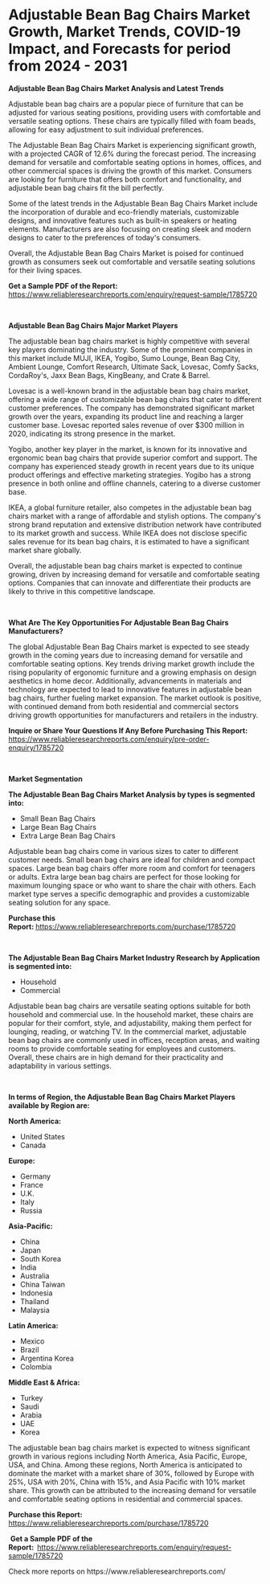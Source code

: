 <p><h1>Adjustable Bean Bag Chairs Market Growth, Market Trends, COVID-19 Impact, and Forecasts for period from 2024 - 2031</h1></p><p><strong>Adjustable Bean Bag Chairs Market Analysis and Latest Trends</strong></p>
<p><p>Adjustable bean bag chairs are a popular piece of furniture that can be adjusted for various seating positions, providing users with comfortable and versatile seating options. These chairs are typically filled with foam beads, allowing for easy adjustment to suit individual preferences.</p><p>The Adjustable Bean Bag Chairs Market is experiencing significant growth, with a projected CAGR of 12.6% during the forecast period. The increasing demand for versatile and comfortable seating options in homes, offices, and other commercial spaces is driving the growth of this market. Consumers are looking for furniture that offers both comfort and functionality, and adjustable bean bag chairs fit the bill perfectly.</p><p>Some of the latest trends in the Adjustable Bean Bag Chairs Market include the incorporation of durable and eco-friendly materials, customizable designs, and innovative features such as built-in speakers or heating elements. Manufacturers are also focusing on creating sleek and modern designs to cater to the preferences of today's consumers.</p><p>Overall, the Adjustable Bean Bag Chairs Market is poised for continued growth as consumers seek out comfortable and versatile seating solutions for their living spaces.</p></p>
<p><strong>Get a Sample PDF of the Report:&nbsp;</strong> <a href="https://www.reliableresearchreports.com/enquiry/request-sample/1785720">https://www.reliableresearchreports.com/enquiry/request-sample/1785720</a></p>
<p>&nbsp;</p>
<p><strong>Adjustable Bean Bag Chairs Major Market Players</strong></p>
<p><p>The adjustable bean bag chairs market is highly competitive with several key players dominating the industry. Some of the prominent companies in this market include MUJI, IKEA, Yogibo, Sumo Lounge, Bean Bag City, Ambient Lounge, Comfort Research, Ultimate Sack, Lovesac, Comfy Sacks, CordaRoy's, Jaxx Bean Bags, KingBeany, and Crate & Barrel.</p><p>Lovesac is a well-known brand in the adjustable bean bag chairs market, offering a wide range of customizable bean bag chairs that cater to different customer preferences. The company has demonstrated significant market growth over the years, expanding its product line and reaching a larger customer base. Lovesac reported sales revenue of over $300 million in 2020, indicating its strong presence in the market.</p><p>Yogibo, another key player in the market, is known for its innovative and ergonomic bean bag chairs that provide superior comfort and support. The company has experienced steady growth in recent years due to its unique product offerings and effective marketing strategies. Yogibo has a strong presence in both online and offline channels, catering to a diverse customer base.</p><p>IKEA, a global furniture retailer, also competes in the adjustable bean bag chairs market with a range of affordable and stylish options. The company's strong brand reputation and extensive distribution network have contributed to its market growth and success. While IKEA does not disclose specific sales revenue for its bean bag chairs, it is estimated to have a significant market share globally.</p><p>Overall, the adjustable bean bag chairs market is expected to continue growing, driven by increasing demand for versatile and comfortable seating options. Companies that can innovate and differentiate their products are likely to thrive in this competitive landscape.</p></p>
<p>&nbsp;</p>
<p><strong>What Are The Key Opportunities For Adjustable Bean Bag Chairs Manufacturers?</strong></p>
<p><p>The global Adjustable Bean Bag Chairs market is expected to see steady growth in the coming years due to increasing demand for versatile and comfortable seating options. Key trends driving market growth include the rising popularity of ergonomic furniture and a growing emphasis on design aesthetics in home decor. Additionally, advancements in materials and technology are expected to lead to innovative features in adjustable bean bag chairs, further fueling market expansion. The market outlook is positive, with continued demand from both residential and commercial sectors driving growth opportunities for manufacturers and retailers in the industry.</p></p>
<p><strong>Inquire or Share Your Questions If Any Before Purchasing This Report:</strong> <a href="https://www.reliableresearchreports.com/enquiry/pre-order-enquiry/1785720">https://www.reliableresearchreports.com/enquiry/pre-order-enquiry/1785720</a></p>
<p>&nbsp;</p>
<p><strong>Market Segmentation</strong></p>
<p><strong>The Adjustable Bean Bag Chairs Market Analysis by types is segmented into:</strong></p>
<p><ul><li>Small Bean Bag Chairs</li><li>Large Bean Bag Chairs</li><li>Extra Large Bean Bag Chairs</li></ul></p>
<p><p>Adjustable bean bag chairs come in various sizes to cater to different customer needs. Small bean bag chairs are ideal for children and compact spaces. Large bean bag chairs offer more room and comfort for teenagers or adults. Extra large bean bag chairs are perfect for those looking for maximum lounging space or who want to share the chair with others. Each market type serves a specific demographic and provides a customizable seating solution for any space.</p></p>
<p><strong>Purchase this Report:&nbsp;</strong><a href="https://www.reliableresearchreports.com/purchase/1785720">https://www.reliableresearchreports.com/purchase/1785720</a></p>
<p>&nbsp;</p>
<p><strong>The Adjustable Bean Bag Chairs Market Industry Research by Application is segmented into:</strong></p>
<p><ul><li>Household</li><li>Commercial</li></ul></p>
<p><p>Adjustable bean bag chairs are versatile seating options suitable for both household and commercial use. In the household market, these chairs are popular for their comfort, style, and adjustability, making them perfect for lounging, reading, or watching TV. In the commercial market, adjustable bean bag chairs are commonly used in offices, reception areas, and waiting rooms to provide comfortable seating for employees and customers. Overall, these chairs are in high demand for their practicality and adaptability in various settings.</p></p>
<p>&nbsp;</p>
<p><strong>In terms of Region, the Adjustable Bean Bag Chairs Market Players available by Region are:</strong></p>
<p>
    <p> <strong> North America: </strong>
        <ul>
            <li>United States</li>
            <li>Canada</li>
        </ul>
        </p> 
    <p> <strong> Europe: </strong>
        <ul>
            <li>Germany</li>
            <li>France</li>
            <li>U.K.</li>
            <li>Italy</li>
            <li>Russia</li>
        </ul>
        </p> 
    <p> <strong> Asia-Pacific: </strong>
        <ul>
            <li>China</li>
            <li>Japan</li>
            <li>South Korea</li>
            <li>India</li>
            <li>Australia</li>
            <li>China Taiwan</li>
            <li>Indonesia</li>
            <li>Thailand</li>
            <li>Malaysia</li>
        </ul>
        </p> 
    <p> <strong> Latin America: </strong>
        <ul>
            <li>Mexico</li>
            <li>Brazil</li>
            <li>Argentina Korea</li>
            <li>Colombia</li>
        </ul>
        </p> 
    <p> <strong> Middle East & Africa: </strong>
        <ul>
            <li>Turkey</li>
            <li>Saudi</li>
            <li>Arabia</li>
            <li>UAE</li>
            <li>Korea</li>
        </ul>
    </p>
    </p>
<p><p>The adjustable bean bag chairs market is expected to witness significant growth in various regions including North America, Asia Pacific, Europe, USA, and China. Among these regions, North America is anticipated to dominate the market with a market share of 30%, followed by Europe with 25%, USA with 20%, China with 15%, and Asia Pacific with 10% market share. This growth can be attributed to the increasing demand for versatile and comfortable seating options in residential and commercial spaces.</p></p>
<p><strong>Purchase this Report: </strong><a href="https://www.reliableresearchreports.com/purchase/1785720">https://www.reliableresearchreports.com/purchase/1785720</a></p>
<p>&nbsp;<strong>Get a Sample PDF of the Report:&nbsp;&nbsp;</strong><a href="https://www.reliableresearchreports.com/enquiry/request-sample/1785720">https://www.reliableresearchreports.com/enquiry/request-sample/1785720</a></p>
<p><strong></strong></p>
<p>Check more reports on https://www.reliableresearchreports.com/</p>